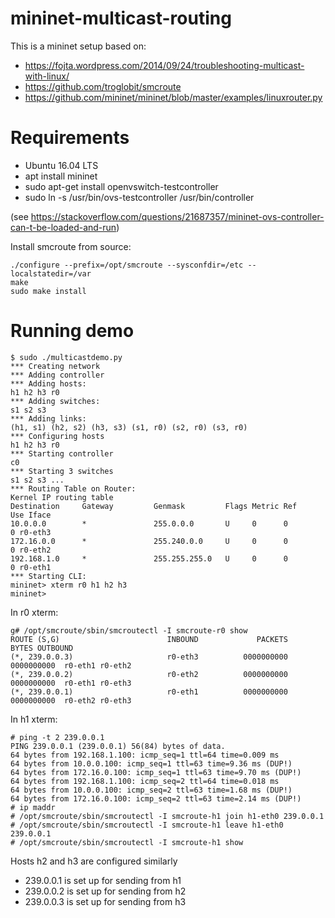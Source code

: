 # mininet-multicast-routing

This is a mininet setup based on:

* https://fojta.wordpress.com/2014/09/24/troubleshooting-multicast-with-linux/
* https://github.com/troglobit/smcroute
* https://github.com/mininet/mininet/blob/master/examples/linuxrouter.py

# Requirements

* Ubuntu 16.04 LTS
* apt install mininet
* sudo apt-get install openvswitch-testcontroller
* sudo ln -s /usr/bin/ovs-testcontroller /usr/bin/controller

(see https://stackoverflow.com/questions/21687357/mininet-ovs-controller-can-t-be-loaded-and-run)

Install smcroute from source:

```
./configure --prefix=/opt/smcroute --sysconfdir=/etc --localstatedir=/var
make
sudo make install
```

# Running demo

```
$ sudo ./multicastdemo.py
*** Creating network
*** Adding controller
*** Adding hosts:
h1 h2 h3 r0
*** Adding switches:
s1 s2 s3
*** Adding links:
(h1, s1) (h2, s2) (h3, s3) (s1, r0) (s2, r0) (s3, r0)
*** Configuring hosts
h1 h2 h3 r0
*** Starting controller
c0
*** Starting 3 switches
s1 s2 s3 ...
*** Routing Table on Router:
Kernel IP routing table
Destination     Gateway         Genmask         Flags Metric Ref    Use Iface
10.0.0.0        *               255.0.0.0       U     0      0        0 r0-eth3
172.16.0.0      *               255.240.0.0     U     0      0        0 r0-eth2
192.168.1.0     *               255.255.255.0   U     0      0        0 r0-eth1
*** Starting CLI:
mininet> xterm r0 h1 h2 h3
mininet>
```

In r0 xterm:

```
g# /opt/smcroute/sbin/smcroutectl -I smcroute-r0 show
ROUTE (S,G)                        INBOUND             PACKETS      BYTES OUTBOUND                                     
(*, 239.0.0.3)                     r0-eth3          0000000000 0000000000  r0-eth1 r0-eth2
(*, 239.0.0.2)                     r0-eth2          0000000000 0000000000  r0-eth1 r0-eth3
(*, 239.0.0.1)                     r0-eth1          0000000000 0000000000  r0-eth2 r0-eth3
```

In h1 xterm:

```
# ping -t 2 239.0.0.1
PING 239.0.0.1 (239.0.0.1) 56(84) bytes of data.
64 bytes from 192.168.1.100: icmp_seq=1 ttl=64 time=0.009 ms
64 bytes from 10.0.0.100: icmp_seq=1 ttl=63 time=9.36 ms (DUP!)
64 bytes from 172.16.0.100: icmp_seq=1 ttl=63 time=9.70 ms (DUP!)
64 bytes from 192.168.1.100: icmp_seq=2 ttl=64 time=0.018 ms
64 bytes from 10.0.0.100: icmp_seq=2 ttl=63 time=1.68 ms (DUP!)
64 bytes from 172.16.0.100: icmp_seq=2 ttl=63 time=2.14 ms (DUP!)
# ip maddr
# /opt/smcroute/sbin/smcroutectl -I smcroute-h1 join h1-eth0 239.0.0.1
# /opt/smcroute/sbin/smcroutectl -I smcroute-h1 leave h1-eth0 239.0.0.1
# /opt/smcroute/sbin/smcroutectl -I smcroute-h1 show
```

Hosts h2 and h3 are configured similarly

* 239.0.0.1 is set up for sending from h1
* 239.0.0.2 is set up for sending from h2
* 239.0.0.3 is set up for sending from h3

